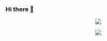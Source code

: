 ### Hi there 👋

<p align="center">
<img src="https://capsule-render.vercel.app/api?type=waving&color=timeGradient&height=300&&section=header&text=程序员洋哥&fontSize=90&fontAlign=50&fontAlignY=30&desc=天生骄傲&descAlign=50&descSize=30&descAlignY=60&animation=twinkling" />
</p>



<p align="center">
<img src="https://capsule-render.vercel.app/api?type=waving&color=timeGradient&height=300&&section=footer&text=程序员洋哥&fontSize=90&fontAlign=50&fontAlignY=70&desc=天生骄傲&descAlign=50&descSize=30&descAlignY=40&animation=twinkling" />
</p>
<!--
**jiuaibuni/jiuaibuni** is a ✨ _special_ ✨ repository because its `README.md` (this file) appears on your GitHub profile.

Here are some ideas to get you started:

- 🔭 I’m currently working on ...
- 🌱 I’m currently learning ...
- 👯 I’m looking to collaborate on ...
- 🤔 I’m looking for help with ...
- 💬 Ask me about ...
- 📫 How to reach me: ...
- 😄 Pronouns: ...
- ⚡ Fun fact: ...
-->
